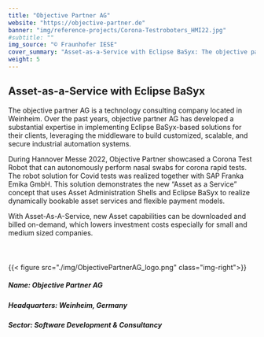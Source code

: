```yaml
---
title: "Objective Partner AG"
website: "https://objective-partner.de"
banner: "img/reference-projects/Corona-Testroboters_HMI22.jpg"
#subtitle: ""
img_source: "© Fraunhofer IESE"
cover_summary: "Asset-as-a-Service with Eclipse BaSyx: The objective partner AG is a technology consulting company located in Weinheim. Over the past years, objective partner AG has developed a substantial expertise in implementing Eclipse BaSyx-based solutions for their clients, leveraging the middleware to build customized, scalable, and secure industrial automation systems. Recently, Objective Partner AG has developed a Corona Test Robot, which was a joint effort between SAP, Franka Emika, and Franka Emika GmbH"
weight: 5
---
```


## Asset-as-a-Service with Eclipse BaSyx

The objective partner AG is a technology consulting company located in Weinheim. Over the past years, objective partner AG has developed a substantial expertise in implementing Eclipse BaSyx-based solutions for their clients, leveraging the middleware to build customized, scalable, and secure industrial automation systems. 

During Hannover Messe 2022, Objective Partner showcased a Corona Test Robot that can autonomously perform nasal swabs for corona rapid tests. The robot solution for Covid tests was realized together with SAP Franka Emika GmbH. This solution demonstrates the new “Asset as a Service” concept that uses Asset Administration Shells and Eclipse BaSyx to realize dynamically bookable asset services and flexible payment models.

With Asset-As-A-Service, new Asset capabilities can be downloaded and billed on-demand, which lowers investment costs especially for small and medium sized companies. 


<div style="padding:25px 0 15px;">

{{< figure src="./img/ObjectivePartnerAG_logo.png" class="img-right">}}

##### Name:                Objective Partner AG
##### Headquarters:        Weinheim, Germany
##### Sector:              Software Development & Consultancy 

</div>
